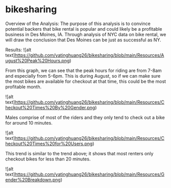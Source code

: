 # bikesharing

Overview of the Analysis:
The purpose of this analysis is to convince potential backers that bike rental is popular and could likely be a profitable business in Des Moines, IA. Through analysis of NYC data on bike rental, we will draw the conclusion that Des Moines can be just as successful as NY.

Results:
![alt text]https://github.com/yatinghuang26/bikesharing/blob/main/Resources/August%20Peak%20Hours.png)

From this graph, we can see that the peak hours for riding are from 7-8am and especially from 5-6pm. This is during August, so if we can make sure the most bikes are available for checkout at that time, this could be the most profitable month.

![alt text]https://github.com/yatinghuang26/bikesharing/blob/main/Resources/Checkout%20Times%20By%20Gender.png)

Males comprise of most of the riders and they only tend to check out a bike for around 10 minutes.

![alt text]https://github.com/yatinghuang26/bikesharing/blob/main/Resources/Checkout%20Times%20for%20Users.png)

This trend is similar to the trend above; it shows that most renters only checkout bikes for less than 20 minutes.

![alt text]https://github.com/yatinghuang26/bikesharing/blob/main/Resources/Gender%20Breakdown.png)

